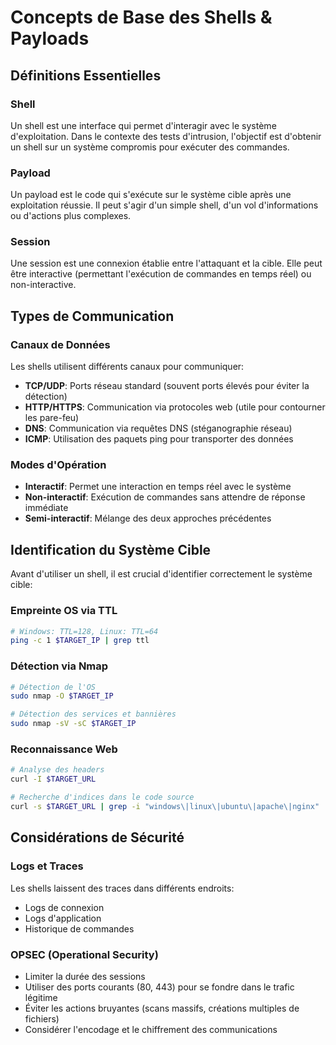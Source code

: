# Concepts de Base des Shells & Payloads

## Définitions Essentielles

### Shell
Un shell est une interface qui permet d'interagir avec le système d'exploitation. Dans le contexte des tests d'intrusion, l'objectif est d'obtenir un shell sur un système compromis pour exécuter des commandes.

### Payload
Un payload est le code qui s'exécute sur le système cible après une exploitation réussie. Il peut s'agir d'un simple shell, d'un vol d'informations ou d'actions plus complexes.

### Session
Une session est une connexion établie entre l'attaquant et la cible. Elle peut être interactive (permettant l'exécution de commandes en temps réel) ou non-interactive.

## Types de Communication

### Canaux de Données
Les shells utilisent différents canaux pour communiquer:
- **TCP/UDP**: Ports réseau standard (souvent ports élevés pour éviter la détection)
- **HTTP/HTTPS**: Communication via protocoles web (utile pour contourner les pare-feu)
- **DNS**: Communication via requêtes DNS (stéganographie réseau)
- **ICMP**: Utilisation des paquets ping pour transporter des données

### Modes d'Opération
- **Interactif**: Permet une interaction en temps réel avec le système
- **Non-interactif**: Exécution de commandes sans attendre de réponse immédiate
- **Semi-interactif**: Mélange des deux approches précédentes

## Identification du Système Cible

Avant d'utiliser un shell, il est crucial d'identifier correctement le système cible:

### Empreinte OS via TTL
```bash
# Windows: TTL=128, Linux: TTL=64
ping -c 1 $TARGET_IP | grep ttl
```

### Détection via Nmap
```bash
# Détection de l'OS
sudo nmap -O $TARGET_IP

# Détection des services et bannières
sudo nmap -sV -sC $TARGET_IP
```

### Reconnaissance Web
```bash
# Analyse des headers
curl -I $TARGET_URL

# Recherche d'indices dans le code source
curl -s $TARGET_URL | grep -i "windows\|linux\|ubuntu\|apache\|nginx"
```

## Considérations de Sécurité

### Logs et Traces
Les shells laissent des traces dans différents endroits:
- Logs de connexion
- Logs d'application
- Historique de commandes

### OPSEC (Operational Security)
- Limiter la durée des sessions
- Utiliser des ports courants (80, 443) pour se fondre dans le trafic légitime
- Éviter les actions bruyantes (scans massifs, créations multiples de fichiers)
- Considérer l'encodage et le chiffrement des communications